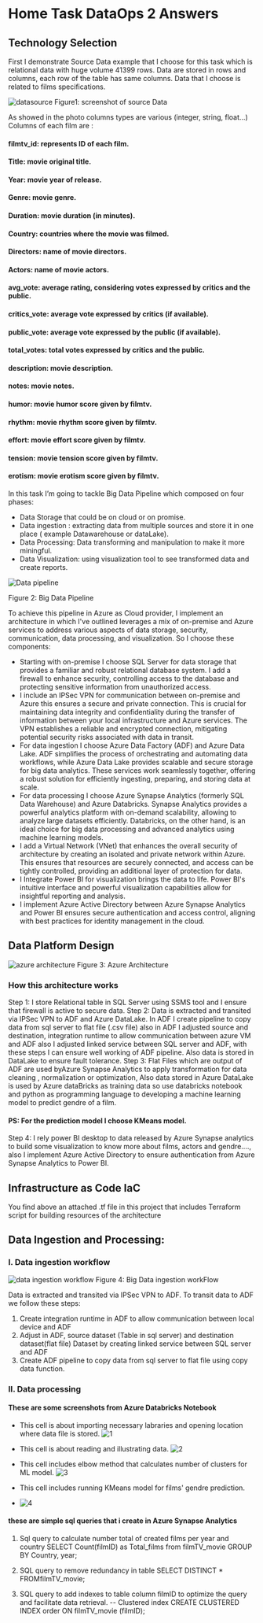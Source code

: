 # Home Task DataOps 2 Answers
## Technology Selection
First I demonstrate Source Data example that I choose for this task which is relational data with huge volume 41399 rows.
Data are stored in rows and columns, each row of the table has same columns.
Data that I choose is related to films specifications.

![datasource](https://github.com/Abla-horchi862/Home_Task2/assets/61522624/f98af0d0-5a86-4de7-91ba-ffdeb35ed92f)
           Figure1: screenshot of source Data

As showed in the photo columns types are various (integer, string, float…)
Columns of each film are :
#### filmtv_id: represents ID of each film.
#### Title: movie original title.
#### Year: movie year of release.
#### Genre: movie genre.
#### Duration: movie duration (in minutes).
#### Country: countries where the movie was filmed.
#### Directors: name of movie directors.
#### Actors: name of movie actors.
#### avg_vote: average rating, considering votes expressed by critics and the public.
#### critics_vote: average vote expressed by critics (if available).
#### public_vote: average vote expressed by the public (if available).
#### total_votes: total votes expressed by critics and the public.
#### description: movie description.
#### notes: movie notes.
#### humor: movie humor score given by filmtv.
#### rhythm: movie rhythm score given by filmtv.
#### effort: movie effort score given by filmtv.
#### tension: movie tension score given by filmtv.
#### erotism: movie erotism score given by filmtv.

In this task I’m going to tackle Big Data Pipeline which composed on four phases:
- Data Storage that could be on cloud or on promise.
- Data ingestion : extracting  data from multiple sources and store it in one place ( example Datawarehouse or dataLake).
- Data Processing: Data transforming and manipulation to make it more miningful.
- Data Visualization: using visualization tool to see transformed data and create reports.


![Data pipeline](https://github.com/Abla-horchi862/Home_Task2/assets/61522624/a616dd47-02fc-4dc9-b529-4ef46d55f622)

Figure 2: Big Data Pipeline

To achieve this pipeline in Azure as Cloud provider, I implement an architecture in which I've outlined leverages a mix of on-premise and Azure services to address various aspects of data storage, security, communication, data processing, and visualization. So I choose these components:
- Starting with on-premise I choose SQL Server for data storage that provides a familiar and robust relational database system. I add a firewall to enhance security, controlling access to the database and protecting sensitive information from unauthorized access.
- I include an IPSec VPN for communication between on-premise and Azure this ensures a secure and private connection. This is crucial for maintaining data integrity and confidentiality during the transfer of information between your local infrastructure and Azure services. The VPN establishes a reliable and encrypted connection, mitigating potential security risks associated with data in transit.
- For data ingestion I choose Azure Data Factory (ADF) and Azure Data Lake. ADF simplifies the process of orchestrating and automating data workflows, while Azure Data Lake provides scalable and secure storage for big data analytics. These services work seamlessly together, offering a robust solution for efficiently ingesting, preparing, and storing data at scale.
- For data processing I choose Azure Synapse Analytics (formerly SQL Data Warehouse) and Azure Databricks. Synapse Analytics provides a powerful analytics platform with on-demand scalability, allowing  to analyze large datasets efficiently. Databricks, on the other hand, is an ideal choice for big data processing and advanced analytics using machine learning models.
- I add a Virtual Network (VNet) that enhances the overall security of architecture by creating an isolated and private network within Azure. This ensures that resources are securely connected, and access can be tightly controlled, providing an additional layer of protection for data.
- I Integrate Power BI for visualization brings the data to life. Power BI's intuitive interface and powerful visualization capabilities allow for insightful reporting and analysis.
- I implement Azure Active Directory between Azure Synapse Analytics and Power BI ensures secure authentication and access control, aligning with best practices for identity management in the cloud.

## Data Platform Design
![azure architecture](https://github.com/Abla-horchi862/Home_Task2/assets/61522624/12f0e65e-178b-4f94-8bd5-d54df5e691bf)
Figure 3: Azure Architecture

### How this architecture works
Step 1: I store Relational table in SQL Server using SSMS tool and I ensure that firewall is active to secure data.
Step 2: Data is extracted and transited via IPSec VPN to ADF and Azure DataLake. In ADF I create pipeline to copy data from sql server to flat file (.csv file) also in ADF I adjusted source and destination, integration runtime to allow communication between azure VM and ADF also I adjusted linked service between SQL server and ADF, with these steps I can ensure well working of ADF pipeline. Also data is stored in DataLake to ensure fault tolerance.
Step 3: Flat Files which are output of ADF are used byAzure Synapse Analytics to apply transformation for data cleaning , normalization or optimization, Also data stored in Azure DataLake is used by Azure dataBricks as training data so use databricks notebook and python as programming language to developing a machine learning model to predict gendre of a film.
#### PS: For the prediction model I choose KMeans model.

Step 4: I rely power BI desktop to data released by Azure Synapse analytics to build some visualization to know more about films, actors and gendre…., also I implement Azure Active Directory to ensure authentication from Azure Synapse Analytics to Power BI.

## Infrastructure as Code IaC
You find above an attached .tf file in this project that includes Terraform script for building resources of the architecture
## Data Ingestion and Processing:
### I. Data ingestion workflow

![data ingestion workflow](https://github.com/Abla-horchi862/Home_Task2/assets/61522624/cb0d53c7-14f4-4e4f-8410-c48cc8b68281)
Figure 4: Big Data ingestion workFlow

Data is extracted and transited via IPSec VPN to ADF.
To transit data to ADF we follow these steps:
1. Create integration runtime in ADF to allow communication between local device and ADF
2. Adjust in ADF, source dataset (Table in sql server) and destination dataset(flat file) Dataset by creating linked service between SQL server and ADF
3. Create ADF pipeline to copy data from sql server to flat file using copy data function.

### II. Data processing
#### These are some screenshots from Azure Databricks Notebook
- This cell is about importing necessary labraries and opening location where data file is stored.
  ![1](https://github.com/Abla-horchi862/Home_Task2/assets/61522624/a9ad32f0-0fe8-4234-ab05-add3df9bae98)
- This cell is about reading and illustrating data.
  ![2](https://github.com/Abla-horchi862/Home_Task2/assets/61522624/9e57d1aa-1b3e-434e-bd7f-229007fb9789)

- This cell includes elbow method that calculates number of clusters for ML model.
  ![3](https://github.com/Abla-horchi862/Home_Task2/assets/61522624/d59bffdb-5696-44b4-81bf-898c18d0efc1)

- This cell includes running KMeans model for films' gendre prediction.
- ![4](https://github.com/Abla-horchi862/Home_Task2/assets/61522624/ad17bd5b-a0ea-4fa2-a2d9-89b03f7ad21b)

#### these are simple sql queries that i create in Azure Synapse Analytics 
1. Sql query to calculate number total of created films per year and country
SELECT Count(filmID) as Total_films  from filmTV_movie
GROUP BY
    Country, year;

2. SQL query to remove redundancy in table
SELECT DISTINCT *
FROMfilmTV_movie;

3. SQL query to add indexes to table column filmID to optimize the query and facilitate data retrieval.
-- Clustered index
CREATE CLUSTERED INDEX order
ON filmTV_movie (filmID);


